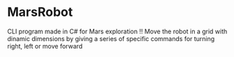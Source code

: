 # MarsRobot
CLI program made in C# for Mars exploration !!
Move the robot in a grid with dinamic dimensions by giving a series of specific commands 
for turning right, left or move forward

